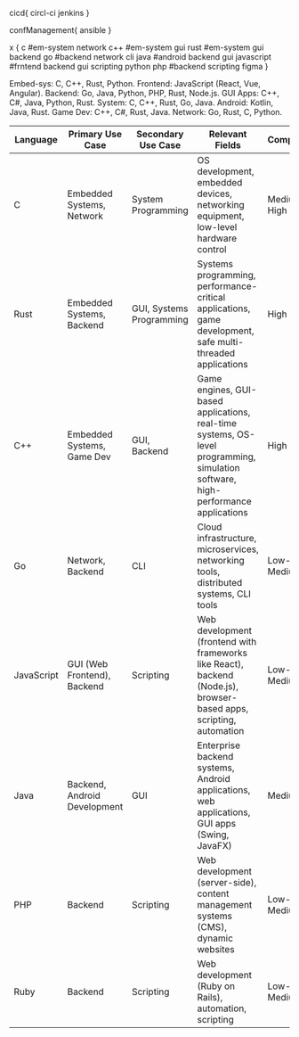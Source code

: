 cicd{
    circl-ci
    jenkins
}

confManagement{
    ansible
}

x {
    c           #em-system network
    c++         #em-system gui
    rust        #em-system gui backend
    go          #backend network cli
    java        #android backend gui
    javascript  #frntend backend gui scripting
    python
    php         #backend scripting
    figma
}

Embed-sys:  C, C++, Rust, Python.
Frontend:   JavaScript (React, Vue, Angular).
Backend:    Go, Java, Python, PHP, Rust, Node.js.
GUI Apps:   C++, C#, Java, Python, Rust.
System:     C, C++, Rust, Go, Java.
Android:    Kotlin, Java, Rust.
Game Dev:   C++, C#, Rust, Java.
Network:    Go, Rust, C, Python.

| Language   | Primary Use Case             | Secondary Use Case       | Relevant Fields                                                                                                                   | Complexity  |
|------------|------------------------------|--------------------------|-----------------------------------------------------------------------------------------------------------------------------------|-------------|
| C          | Embedded Systems, Network    | System Programming       | OS development, embedded devices, networking equipment, low-level hardware control                                                | Medium-High |
| Rust       | Embedded Systems, Backend    | GUI, Systems Programming | Systems programming, performance-critical applications, game development, safe multi-threaded applications                        | High        |
| C++        | Embedded Systems, Game Dev   | GUI, Backend             | Game engines, GUI-based applications, real-time systems, OS-level programming, simulation software, high-performance applications | High        |
| Go         | Network, Backend             | CLI                      | Cloud infrastructure, microservices, networking tools, distributed systems, CLI tools                                             | Low-Medium  |
| JavaScript | GUI (Web Frontend), Backend  | Scripting                | Web development (frontend with frameworks like React), backend (Node.js), browser-based apps, scripting, automation               | Low-Medium  |
| Java       | Backend, Android Development | GUI                      | Enterprise backend systems, Android applications, web applications, GUI apps (Swing, JavaFX)                                      | Medium      |
| PHP        | Backend                      | Scripting                | Web development (server-side), content management systems (CMS), dynamic websites                                                 | Low-Medium  |
| Ruby       | Backend                      | Scripting                | Web development (Ruby on Rails), automation, scripting                                                                            | Low-Medium  |
